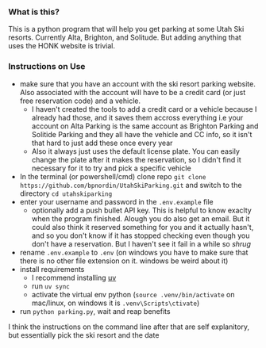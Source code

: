 ### What is this?
This is a python program that will help you get parking at some Utah Ski resorts. Currently Alta, Brighton, and Solitude. But adding
anything that uses the HONK website is trivial.
### Instructions on Use
- make sure that you have an account with the ski resort parking website. Also associated with the account will have to be a credit card (or just free reservation code) and a vehicle.
    - I haven't created the tools to add a credit card or a vehicle because I already had those, and it saves them accross everything i.e your account on Alta Parking
is the same account as Brighton Parking and Solitide Parking and they all have the vehicle and CC info, so it isn't that hard to just add these once every year
    - Also it always just uses the default license plate. You can easily change the plate after it makes the reservation, so I didn't find it necessary for it to try and pick a specific vehicle
- In the terminal (or powershell/cmd) clone repo ```git clone https://github.com/bpnordin/UtahSkiParking.git``` and switch to the directory ```cd utahskiparking```
- enter your username and password in the ```.env.example``` file
    - optionally add a push bullet API key. This is helpful to know exaclty when the program finished. Alough you do also get an email. But it could also think it reserved something for you and it actually hasn't, and so you don't know if it has stopped checking even though you don't have a reservation. But I haven't see it fail in a while so *shrug*
- rename ```.env.example``` to ```.env``` (on windows you have to make sure that there is no other file extension on it. windows be weird about it)
- install requirements
    - I recommend installing [uv](https://github.com/astral-sh/uv)
    - run ```uv sync```
    - activate the virtual env python (```source .venv/bin/activate``` on mac/linux, on windows it is ```.venv\Scripts\ctivate```)
- run ```python parking.py```, wait and reap benefits

I think the instructions on the command line after that are self explanitory, but essentially pick the ski resort and the date



